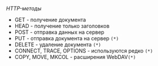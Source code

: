 *HTTP-методы*
- GET - получение документа
- HEAD - получение только заголовков
- POST - отправка данных на сервер
- PUT - отправка документа на сервер `(*)`
- DELETE - удаление документа `(*)`
- CONNECT, TRACE, OPTIONS - используются редко `(*)`
- COPY, MOVE, MKCOL - расширения WebDAV`(*)`
